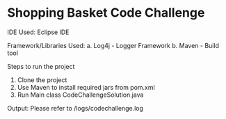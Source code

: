 # Shopping Basket Code Challenge

IDE Used: Eclipse IDE

Framework/Libraries Used:
a. Log4j - Logger Framework
b. Maven - Build tool

Steps to run the project

1. Clone the project
2. Use Maven to install required jars from pom.xml
3. Run Main class CodeChallengeSolution.java

Output:
Please refer to /logs/codechallenge.log
